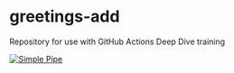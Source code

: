 # greetings-add
Repository for use with GitHub Actions Deep Dive training

[![Simple Pipe](https://github.com/guitarfish/greetings-add/actions/workflows/pipeline.yml/badge.svg)](https://github.com/guitarfish/greetings-add/actions/workflows/pipeline.yml)
